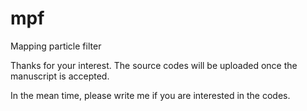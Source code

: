 # mpf
Mapping particle filter

Thanks for your interest. The source codes will be uploaded once the manuscript is accepted.

In the mean time, please write me if you are interested in the codes.
